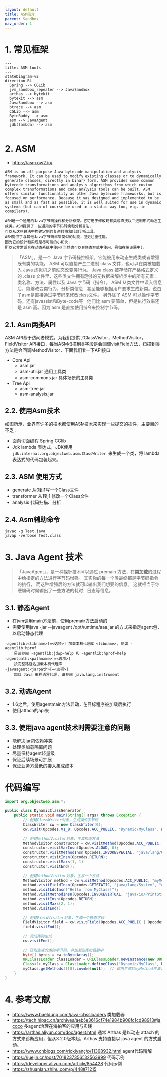 ```yaml
---
layout: default
title: ASM简介
parent: Sandbox
nav_order: 1
---
```



# 1. 常见框架

```mermaid
---
title: ASM tools
---
stateDiagram-v2 
direction RL
  Spring --> CGLib
  jvm_sandbox_repeater --> JavaSandbox
  arthas --> bytekit
  bytekit --> asm
  JavaSandbox --> asm
  btrace --> asm
  CGLib --> asm
  ByteBuddy --> asm
  asm --> JavaAgent
  jdk(lambda) --> asm


```
 


# 2. ASM

- https://asm.ow2.io/

```text
ASM is an all purpose Java bytecode manipulation and analysis framework. It can be used to modify existing classes or to dynamically generate classes, directly in binary form. ASM provides some common bytecode transformations and analysis algorithms from which custom complex transformations and code analysis tools can be built. ASM offers similar functionality as other Java bytecode frameworks, but is focused on performance. Because it was designed and implemented to be as small and as fast as possible, it is well suited for use in dynamic systems (but can of course be used in a static way too, e.g. in compilers).

ASM是一个通用的Java字节码操作和分析框架。它可用于修改现有类或直接以二进制形式动态生成类。ASM提供了一些通用的字节码转换和分析算法，
可以从这些算法中构建定制的复杂转换和代码分析工具。
ASM提供了与其他Java字节码框架类似的功能，但更注重性能。
因为它的设计和实现是尽可能的小和快，
所以它非常适合在动态系统中使用(当然也可以在静态方式中使用，例如在编译器中)。
```

> 「ASM」，是一个 Java 字节码操控框架。它能被用来动态生成类或者增强既有类的功能。
> ASM 可以直接产生二进制 class 文件，也可以在类被加载入 Java 虚拟机之前动态改变类行为。
> Java class 被存储在严格格式定义的 .class 文件里，这些类文件拥有足够的元数据来解析类中的所有元素：类名称、方法、属性以及
> Java 字节码（指令）。
> ASM 从类文件中读入信息后，能够改变类行为，分析类信息，甚至能够根据用户要求生成新类。说白了asm是直接通过字节码来修改class文件。
> 另外除了 ASM 可以操作字节码，还有javassist和Byte-code等，他们比 asm 要简单，但是执行效率还是 asm 高。因为 asm
> 是直接使用指令来控制字节码。

## 2.1. Asm两类API

ASM API基于访问者模式，为我们提供了ClassVisitor，MethodVisitor，FieldVisitor API接口，每当ASM扫描到类字段是会回调visitField方法，扫描到类方法是会回调MethodVisitor，下面我们看一下API接口


- Core Api
  - asm.jar
  - asm-util.jar 通用工具类
  - asm-commons.jar 具体场景的工具类
- Tree Api
  - asm-tree.jar
  - asm-analysis.jar

## 2.2. 使用Asm技术

如图所示，业界有许多的技术都使用ASM技术来实现一些提交的插件，主要目的不乏：
- 面向切面编程 Spring CGlib
- Jdk lambda 表达式，JDK使用 `jdk.internal.org.objectweb.asm.ClassWriter `来生成一个类，将 lambda 表达式的代码包装起来。

## 2.3. ASM 使用方式
- generate 从0到1写一个Class文件 
- transformer 从1到1 修改一个Class文件 
- analysis 代码扫描、分析 

## 2.4. Asm辅助命令
```shell
javac -g Test.java
javap -verbose Test.class
```

# 3. Java Agent 技术

> 「JavaAgent」，是一种探针技术可以通过 premain 方法，在**类加载**的过程中给指定的方法进行字节码增强。
> 其实你的每一个类最终都是字节码指令的执行，
> 而这种增强后的方法就可以输出我们想要的信息。
> 这就相当于你硬编码时候输出了一些方法的耗时，日志等信息。

## 3.1. 静态Agent

- 在jvm调用main方法前，使用premain方法启动的
- 需要使用java -jar --javaagent /opt/runtime/aaa.jar 的方式来指定agent包，以启动静态代理

```shell
-agentlib:<libname>[=<选项>] 加载本机代理库 <libname>, 例如 -agentlib:hprof
	另请参阅 -agentlib:jdwp=help 和 -agentlib:hprof=help
-agentpath:<pathname>[=<选项>]
	按完整路径名加载本机代理库
-javaagent:<jarpath>[=<选项>]
	加载 Java 编程语言代理, 请参阅 java.lang.instrument
```

## 3.2. 动态Agent

- 1.6之后，使用agentmain方法启动，在目标程序被加载后执行
- 使用attach的api来

## 3.3. 使用java agent技术时需要注意的问题

- 能解决jar包依赖冲突
- 处理类加载隔离问题
- 尽量保持agent轻量级
- 保证后续场景可扩展
- 保证业务方最低的接入集成成本

# 代码编写
```java
import org.objectweb.asm.*;  
  
public class DynamicClassGenerator {  
    public static void main(String[] args) throws Exception {  
        // 创建ClassWriter对象，生成类的字节码  
        ClassWriter cw = new ClassWriter(0);  
        cw.visit(Opcodes.V1_8, Opcodes.ACC_PUBLIC, "Dynamic/MyClass", null, "java/lang/Object", null);  
  
        // 创建MethodVisitor对象，生成构造方法  
        MethodVisitor constructor = cw.visitMethod(Opcodes.ACC_PUBLIC, "<init>", "()V", null, null);  
        constructor.visitVarInsn(Opcodes.ALOAD, 0);  
        constructor.visitMethodInsn(Opcodes.INVOKESPECIAL, "java/lang/Object", "<init>", "()V", false);  
        constructor.visitInsn(Opcodes.RETURN);  
        constructor.visitMaxs(1, 1);  
        constructor.visitEnd();  
  
        // 创建MethodVisitor对象，生成一个方法  
        MethodVisitor method = cw.visitMethod(Opcodes.ACC_PUBLIC, "myMethod", "()V", null, null);  
        method.visitFieldInsn(Opcodes.GETSTATIC, "java/lang/System", "out", "Ljava/io/PrintStream;");  
        method.visitLdcInsn("Hello from MyClass!");  
        method.visitMethodInsn(Opcodes.INVOKEVIRTUAL, "java/io/PrintStream", "println", "(Ljava/lang/String;)V", false);  
        method.visitInsn(Opcodes.RETURN);  
        method.visitMaxs(2, 1);  
        method.visitEnd();  
  
        // 创建FieldVisitor对象，生成一个静态字段  
        FieldVisitor field = cw.visitField(Opcodes.ACC_PUBLIC | Opcodes.ACC_STATIC, "myField", "I", null, null);  
        field.visitEnd();  
  
        // 完成类的生成  
        cw.visitEnd();  
  
        // 获取生成的类的字节码，并加载到类加载器中  
        byte[] bytes = cw.toByteArray();  
        URLClassLoader classLoader = URLClassLoader.newInstance(new URL[]{new File("").toURI().toURL()});  
        Class<?> myClass = ClassLoader.defineClass("Dynamic/MyClass", bytes);  
        myClass.getMethods()[0].invoke(null);  // 调用生成的myMethod方法，因为它是静态的，所以可以直接调用  
    }  
}
```
# 4. 参考文献

- https://www.baeldung.com/java-classloaders 类加载器
- https://tech.hipac.cn/archives/aeb6e3616cf74e1984b908fc1cd98913#jacoco 多agent治理在海拍客的应用与实践
- https://arthas.aliyun.com/doc/agent.html 通常 Arthas 是以动态 attach 的方式来诊断应用，但从3.2.0版本起，Arthas 支持直接以
  java agent 的方式启动。
- https://www.cnblogs.com/rickiyang/p/11368932.html agent代码精解
- https://juejin.cn/post/7018237356532563999 代码示例
- https://developer.aliyun.com/article/854428 代码示例
- https://zhuanlan.zhihu.com/p/448871215